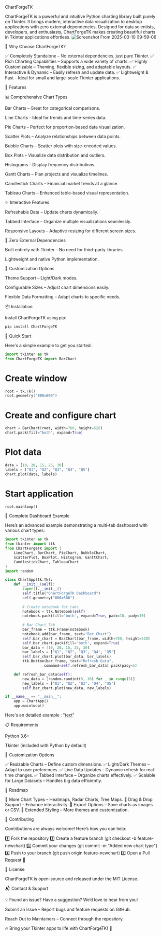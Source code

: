 ChartForgeTK

ChartForgeTK is a powerful and intuitive Python charting library built purely on Tkinter. It brings modern, interactive data visualization to desktop applications with zero external dependencies. Designed for data scientists, developers, and enthusiasts, ChartForgeTK makes creating beautiful charts in Tkinter applications effortless.
![Screenshot From 2025-03-10 09-59-06](https://github.com/user-attachments/assets/f63687dc-d73a-49e6-920b-b1c293756c05)

🚀 Why Choose ChartForgeTK?

✅ Completely Standalone – No external dependencies, just pure Tkinter.
✅ Rich Charting Capabilities – Supports a wide variety of charts.
✅ Highly Customizable – Theming, flexible sizing, and adaptable layouts.
✅ Interactive & Dynamic – Easily refresh and update data.
✅ Lightweight & Fast – Ideal for small and large-scale Tkinter applications.

🌟 Features

📊 Comprehensive Chart Types

Bar Charts – Great for categorical comparisons.

Line Charts – Ideal for trends and time-series data.

Pie Charts – Perfect for proportion-based data visualization.

Scatter Plots – Analyze relationships between data points.

Bubble Charts – Scatter plots with size-encoded values.

Box Plots – Visualize data distribution and outliers.

Histograms – Display frequency distributions.

Gantt Charts – Plan projects and visualize timelines.

Candlestick Charts – Financial market trends at a glance.

Tableau Charts – Enhanced table-based visual representation.

✨ Interactive Features

Refreshable Data – Update charts dynamically.

Tabbed Interface – Organize multiple visualizations seamlessly.

Responsive Layouts – Adaptive resizing for different screen sizes.

🎯 Zero External Dependencies

Built entirely with Tkinter – No need for third-party libraries.

Lightweight and native Python implementation.

🎨 Customization Options

Theme Support – Light/Dark modes.

Configurable Sizes – Adjust chart dimensions easily.

Flexible Data Formatting – Adapt charts to specific needs.

📦 Installation

Install ChartForgeTK using pip:

```python
pip install ChartForgeTK
```
🚀 Quick Start

Here's a simple example to get you started:
```python
import tkinter as tk
from ChartForgeTK import BarChart
```
# Create window
```python
root = tk.Tk()
root.geometry("800x600")
```

# Create and configure chart
```python
chart = BarChart(root, width=780, height=520)
chart.pack(fill="both", expand=True)
```

# Plot data
```python
data = [10, 20, 15, 25, 30]
labels = ["Q1", "Q2", "Q3", "Q4", "Q5"]
chart.plot(data, labels)
```
# Start application
```python
root.mainloop()
```
🎯 Complete Dashboard Example

Here’s an advanced example demonstrating a multi-tab dashboard with various chart types:
```python
import tkinter as tk
from tkinter import ttk
from ChartForgeTK import (
    LineChart, BarChart, PieChart, BubbleChart,
    ScatterPlot, BoxPlot, Histogram, GanttChart,
    CandlestickChart, TableauChart
)
import random

class ChartApp(tk.Tk):
    def __init__(self):
        super().__init__()
        self.title("ChartForgeTK Dashboard")
        self.geometry("800x600")
        
        # Create notebook for tabs
        notebook = ttk.Notebook(self)
        notebook.pack(fill='both', expand=True, padx=10, pady=10)
        
        # Bar Chart Tab
        bar_frame = ttk.Frame(notebook)
        notebook.add(bar_frame, text="Bar Chart")
        self.bar_chart = BarChart(bar_frame, width=780, height=520)
        self.bar_chart.pack(fill='both', expand=True)
        bar_data = [10, 20, 15, 25, 30]
        bar_labels = ["Q1", "Q2", "Q3", "Q4", "Q5"]
        self.bar_chart.plot(bar_data, bar_labels)
        ttk.Button(bar_frame, text="Refresh Data",
                  command=self.refresh_bar_data).pack(pady=5)

    def refresh_bar_data(self):
        new_data = [random.randint(5, 30) for _ in range(5)]
        new_labels = ["Q1", "Q2", "Q3", "Q4", "Q5"]
        self.bar_chart.plot(new_data, new_labels)

if __name__ == "__main__":
    app = ChartApp()
    app.mainloop()
```
Here's an detailed example : "[text](https://github.com/ghassenTn/ChartForgeTK/blob/main/showcase.py)"


📋 Requirements

Python 3.6+

Tkinter (included with Python by default)

🎨 Customization Options

✅ Resizable Charts – Define custom dimensions.
✅ Light/Dark Themes – Adapt to user preferences.
✅ Live Data Updates – Dynamic refresh for real-time changes.
✅ Tabbed Interface – Organize charts effectively.
✅ Scalable for Large Datasets – Handles big data efficiently.

🔮 Roadmap

🔹 More Chart Types – Heatmaps, Radar Charts, Tree Maps.
🔹 Drag & Drop Support – Enhance interactivity.
🔹 Export Options – Save charts as images or CSV.
🔹 Extended Styling – More themes and customization.

🤝 Contributing

Contributions are always welcome! Here’s how you can help:

1️⃣ Fork the repository
2️⃣ Create a feature branch (git checkout -b feature-newchart)
3️⃣ Commit your changes (git commit -m "Added new chart type")
4️⃣ Push to your branch (git push origin feature-newchart)
5️⃣ Open a Pull Request 🚀

📄 License

ChartForgeTK is open-source and released under the MIT License.

📬 Contact & Support

💡 Found an issue? Have a suggestion? We’d love to hear from you!

Submit an Issue – Report bugs and feature requests on GitHub.

Reach Out to Maintainers – Connect through the repository.

🔥 Bring your Tkinter apps to life with ChartForgeTK! 🚀
